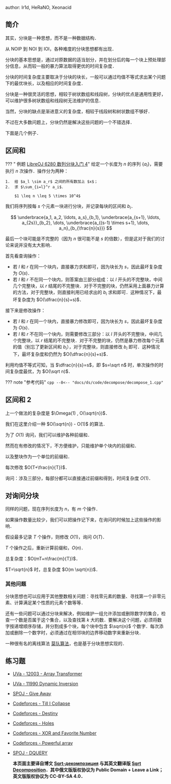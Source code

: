 author: Ir1d, HeRaNO, Xeonacid

## 简介

其实，分块是一种思想，而不是一种数据结构．

从 NOIP 到 NOI 到 IOI，各种难度的分块思想都有出现．

分块的基本思想是，通过对原数据的适当划分，并在划分后的每一个块上预处理部分信息，从而较一般的暴力算法取得更优的时间复杂度．

分块的时间复杂度主要取决于分块的块长，一般可以通过均值不等式求出某个问题下的最优块长，以及相应的时间复杂度．

分块是一种很灵活的思想，相较于树状数组和线段树，分块的优点是通用性更好，可以维护很多树状数组和线段树无法维护的信息．

当然，分块的缺点是渐进意义的复杂度，相较于线段树和树状数组不够好．

不过在大多数问题上，分块仍然是解决这些问题的一个不错选择．

下面是几个例子．

## 区间和

??? " 例题 [LibreOJ 6280 数列分块入门 4](https://loj.ac/problem/6280)"
    给定一个长度为 $n$ 的序列 $\{a_i\}$，需要执行 $n$ 次操作．操作分为两种：
    
    1.  给 $a_l \sim a_r$ 之间的所有数加上 $x$；
    2.  求 $\sum_{i=l}^r a_i$．
    
        $1 \leq n \leq 5 \times 10^4$

我们将序列按每 $s$ 个元素一块进行分块，并记录每块的区间和 $b_i$．

$$
\underbrace{a_1, a_2, \ldots, a_s}_{b_1}, \underbrace{a_{s+1}, \ldots, a_{2s}}_{b_2}, \dots, \underbrace{a_{(s-1) \times s+1}, \dots, a_n}_{b_{\frac{n}{s}}}
$$

最后一个块可能是不完整的（因为 $n$ 很可能不是 $s$ 的倍数），但是这对于我们的讨论来说并没有太大影响．

首先看查询操作：

-   若 $l$ 和 $r$ 在同一个块内，直接暴力求和即可，因为块长为 $s$，因此最坏复杂度为 $O(s)$．
-   若 $l$ 和 $r$ 不在同一个块内，则答案由三部分组成：以 $l$ 开头的不完整块，中间几个完整块，以 $r$ 结尾的不完整块．对于不完整的块，仍然采用上面暴力计算的方法，对于完整块，则直接利用已经求出的 $b_i$ 求和即可．这种情况下，最坏复杂度为 $O(\dfrac{n}{s}+s)$．

接下来是修改操作：

-   若 $l$ 和 $r$ 在同一个块内，直接暴力修改即可，因为块长为 $s$，因此最坏复杂度为 $O(s)$．
-   若 $l$ 和 $r$ 不在同一个块内，则需要修改三部分：以 $l$ 开头的不完整块，中间几个完整块，以 $r$ 结尾的不完整块．对于不完整的块，仍然是暴力修改每个元素的值（别忘了更新区间和 $b_i$），对于完整块，则直接修改 $b_i$ 即可．这种情况下，最坏复杂度和仍然为 $O(\dfrac{n}{s}+s)$．

利用均值不等式可知，当 $\dfrac{n}{s}=s$，即 $s=\sqrt n$ 时，单次操作的时间复杂度最优，为 $O(\sqrt n)$．

??? note "参考代码"
    ```cpp
    --8<-- "docs/ds/code/decompose/decompose_1.cpp"
    ```

## 区间和 2

上一个做法的复杂度是 $\Omega(1) , O(\sqrt{n})$．

我们在这里介绍一种 $O(\sqrt{n}) - O(1)$ 的算法．

为了 $O(1)$ 询问，我们可以维护各种前缀和．

然而在有修改的情况下，不方便维护，只能维护单个块内的前缀和．

以及整块作为一个单位的前缀和．

每次修改 $O(T+\frac{n}{T})$．

询问：涉及三部分，每部分都可以直接通过前缀和得到，时间复杂度 $O(1)$．

## 对询问分块

同样的问题，现在序列长度为 $n$，有 $m$ 个操作．

如果操作数量比较少，我们可以把操作记下来，在询问的时候加上这些操作的影响．

假设最多记录 $T$ 个操作，则修改 $O(1)$，询问 $O(T)$．

$T$ 个操作之后，重新计算前缀和，$O(n)$．

总复杂度：$O(mT+n\frac{m}{T})$．

$T=\sqrt{n}$ 时，总复杂度 $O(m \sqrt{n})$．

### 其他问题

分块思想也可以应用于其他整数相关问题：寻找零元素的数量、寻找第一个非零元素、计算满足某个性质的元素个数等等．

还有一些问题可以通过分块来解决，例如维护一组允许添加或删除数字的集合，检查一个数是否属于这个集合，以及查找第 $k$ 大的数．要解决这个问题，必须将数字按递增顺序存储，并分割成多个块，每个块中包含 $\sqrt{n}$ 个数字．每次添加或删除一个数字时，必须通过在相邻块的边界移动数字来重新分块．

一种很有名的离线算法 [莫队算法](../misc/mo-algo.md)，也是基于分块思想实现的．

## 练习题

-   [UVa - 12003 - Array Transformer](https://uva.onlinejudge.org/index.php?option=com_onlinejudge&Itemid=8&page=show_problem&problem=3154)
-   [UVa - 11990 Dynamic Inversion](https://uva.onlinejudge.org/index.php?option=com_onlinejudge&Itemid=8&page=show_problem&problem=3141)
-   [SPOJ - Give Away](http://www.spoj.com/problems/GIVEAWAY/)
-   [Codeforces - Till I Collapse](http://codeforces.com/contest/786/problem/C)
-   [Codeforces - Destiny](http://codeforces.com/contest/840/problem/D)
-   [Codeforces - Holes](http://codeforces.com/contest/13/problem/E)
-   [Codeforces - XOR and Favorite Number](https://codeforces.com/problemset/problem/617/E)
-   [Codeforces - Powerful array](http://codeforces.com/problemset/problem/86/D)
-   [SPOJ - DQUERY](https://www.spoj.com/problems/DQUERY)

    **本页面主要译自博文 [Sqrt-декомпозиция](http://e-maxx.ru/algo/sqrt_decomposition) 与其英文翻译版 [Sqrt Decomposition](https://cp-algorithms.com/data_structures/sqrt_decomposition.html)．其中俄文版版权协议为 Public Domain + Leave a Link；英文版版权协议为 CC-BY-SA 4.0．**
